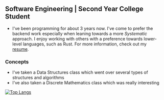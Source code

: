 ## **Software Engineering** | Second Year College Student

- I've been programming for about 3 years now. I've come to prefer the backend work especially when leaning towards a more *Systematic* approach. I enjoy working with others with a preference towards lower-level languages, such as Rust.
For more information, check out my [resume](https://drive.google.com/file/d/1UtBI9Cxlg11oBfmVNm7fs3glQIesXJYU/view?usp=share_link).

### Concepts
- I've taken a Data Structures class which went over several types of structures and algorithms
- I've also taken a Discrete Mathematics class which was really interesting

[![Top Langs](https://github-readme-stats.vercel.app/api/top-langs/?username=splurf&theme=github_dark&card_width=1000&custom_title=Project%20Diversity)](https://github.com/anuraghazra/github-readme-stats)
